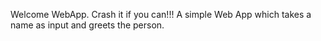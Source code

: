 Welcome WebApp. Crash it if you can!!!
A simple Web App which takes a name as input and greets the person.
